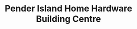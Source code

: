 ---
title: "Pender Island Home Hardware Building Centre"
url: /pender-island/pender-island-home-hardware-building-centre/
shop: Eisenwaren
---